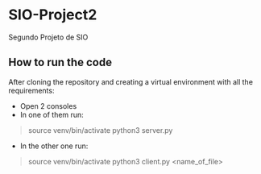 # SIO-Project2
Segundo Projeto de SIO

## How to run the code
After cloning the repository and creating a virtual environment with all the requirements:
- Open 2 consoles
- In one of them run:
> source venv/bin/activate
> python3 server.py
- In the other one run:
> source venv/bin/activate
> python3 client.py <name_of_file>
